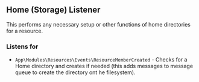 ## Home (Storage) Listener

This performs any necessary setup or other functions of home directories for a resource.

### Listens for

* `App\Modules\Resources\Events\ResourceMemberCreated` - Checks for a Home directory and creates if needed (this adds messages to message queue to create the directory ont he filesystem).
